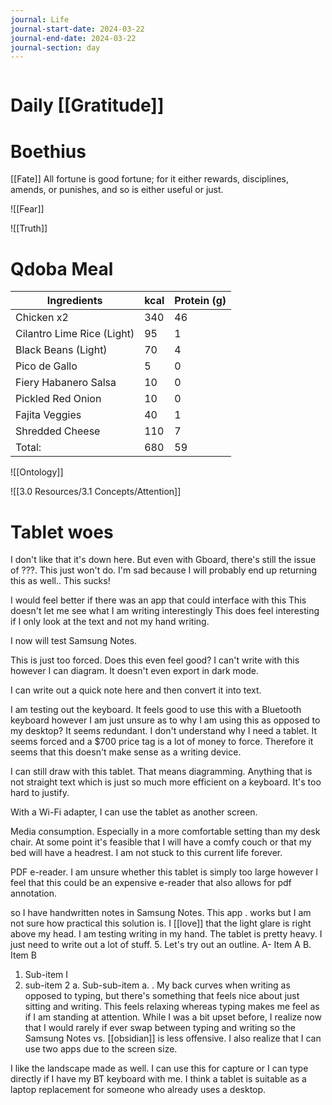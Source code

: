 ```yaml
---
journal: Life
journal-start-date: 2024-03-22
journal-end-date: 2024-03-22
journal-section: day
---
```

```calendar-nav
```

# Daily [[Gratitude]]

# Boethius
[[Fate]]
All fortune is good fortune; for it either rewards, disciplines, amends, or punishes, and so is either useful or just.

![[Fear]]

![[Truth]]


# Qdoba Meal

| Ingredients                | kcal | Protein (g) |
| -------------------------- | ---- | ----------- |
| Chicken x2                 | 340  | 46          |
| Cilantro Lime Rice (Light) | 95   | 1           |
| Black Beans (Light)        | 70   | 4           |
| Pico de Gallo              | 5    | 0           |
| Fiery Habanero Salsa       | 10   | 0           |
| Pickled Red Onion          | 10   | 0           |
| Fajita Veggies             | 40   | 1           |
| Shredded Cheese            | 110  | 7           |
| Total:                     | 680  | 59          |

![[Ontology]]

![[3.0 Resources/3.1 Concepts/Attention]]
# Tablet woes
I don't like that it's down here. But even with Gboard, there's still the issue of ???. This just won't do. I'm sad because I will probably end up returning this as well.. This sucks!

I would feel better if there was an app that could interface with this This doesn't let me see what I am writing interestingly This does feel interesting if I only look at the text and not my hand writing.

I now will test Samsung Notes.

This is just too forced.
Does this even feel good?
I can't write with this however I can diagram.
It doesn't even export in dark mode.

I can write out a quick note here and then convert it
into text.

I am testing out the keyboard. It feels good to use this with a Bluetooth keyboard however I am just unsure as to why I am using this as opposed to my desktop? It seems redundant. I don't understand why I need a tablet. It seems forced and a $700 price tag is a lot of money to force. Therefore it seems that this doesn't make sense as a writing device. 

I can still draw with this tablet. That means diagramming. Anything that is not straight text which is just so much more efficient on a keyboard. It's too hard to justify. 

With a Wi-Fi adapter, I can use the tablet as another screen.

Media consumption. Especially in a more comfortable setting than my desk chair. At some point it's feasible that I will have a comfy couch or that my bed will have a headrest. I am not stuck to this current life forever. 

PDF e-reader. I am unsure whether this tablet is simply too large however I feel that this could be an expensive e-reader that also allows for pdf annotation. 

so I have handwritten notes in Samsung Notes. This app
.
works but I am not sure how practical this solution is.
I [[love]] that the light glare is right above my head. I am testing
writing in my hand. The tablet is pretty heavy. I just need to write
out a lot of stuff.
5. Let's try out an outline.
A- Item A
B. Item B
1. Sub-item I
2. sub-item 2
a. Sub-sub-item a.
.
My back curves when writing as opposed to typing, but there's
something that feels nice about just sitting and writing. This feels
relaxing whereas typing makes me feel as if I am standing at
attention.
While I was a bit upset before, I realize now that I would
rarely if ever swap between typing and writing so the Samsung
Notes vs. [[obsidian]] is less offensive. I also realize that I can
use two apps due to the screen size.

I like the landscape made as well. I can use this
for capture or I can type directly if I have my
BT keyboard with me. I think a tablet is suitable
as a laptop replacement for someone who already uses
a desktop.



